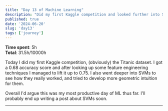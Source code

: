 ```yaml
---
title: "Day 13 of Machine Learning"
description: "Did my first Kaggle competition and looked further into SVMs"
published: true
date: '2024-06-20'
slug: 'day13'
tags: ['journey']
---
```

<script>
    import Image from '$lib/components/Image.svelte';
</script>

**Time spent**: 5h<br /> **Total**: 31.5h/10000h

Today I did my first Kaggle competition, (obviously) the Titanic dataset. I got a 0.68 accuracy score and after looking up some feature engineering techniques I managed to lift it up to 0.75. I also went deeper into SVMs to see how they really worked, and tried to develop more geometric intuition for them.

Overall I'd argue this was my most productive day of ML thus far. I'll probably end up writing a post about SVMs soon.
___
